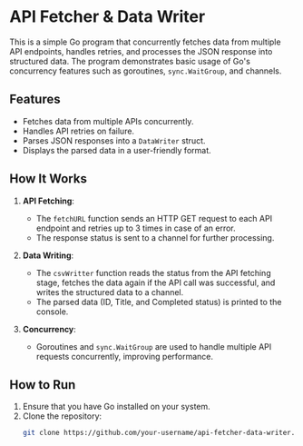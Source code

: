 # API Fetcher & Data Writer

This is a simple Go program that concurrently fetches data from multiple API endpoints, handles retries, and processes the JSON response into structured data. The program demonstrates basic usage of Go's concurrency features such as goroutines, `sync.WaitGroup`, and channels.

## Features

- Fetches data from multiple APIs concurrently.
- Handles API retries on failure.
- Parses JSON responses into a `DataWriter` struct.
- Displays the parsed data in a user-friendly format.

## How It Works

1. **API Fetching**: 
   - The `fetchURL` function sends an HTTP GET request to each API endpoint and retries up to 3 times in case of an error.
   - The response status is sent to a channel for further processing.

2. **Data Writing**: 
   - The `csvWritter` function reads the status from the API fetching stage, fetches the data again if the API call was successful, and writes the structured data to a channel.
   - The parsed data (ID, Title, and Completed status) is printed to the console.

3. **Concurrency**: 
   - Goroutines and `sync.WaitGroup` are used to handle multiple API requests concurrently, improving performance.

## How to Run

1. Ensure that you have Go installed on your system.
2. Clone the repository:
   ```bash
   git clone https://github.com/your-username/api-fetcher-data-writer.git
